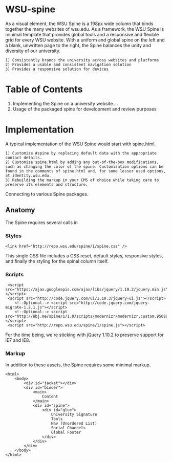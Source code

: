 WSU-spine
================================

As a visual element, the WSU Spine is a 198px wide column that binds together the many websites of wsu.edu. As a framework, the WSU Spine is minimal template that provides global tools and a responsive and flexible grid for every WSU website. With a uniform and global spine on the left and a blank, unwritten page to the right, the Spine balances the unity and diversity of our university.

	1) Consistently brands the university across websites and platforms
	2) Provides a usable and consistent navigation solution
	3) Provides a responsive solution for devices

	
Table of Contents
================================
1. Implementing the Spine on a university website
...
10. Usage of the packaged spine for development and review purposes


Implementation
================================
A typical implementation of the WSU Spine would start with spine.html.

	1) Customize #spine by replacing default data with the appropriate contact details.
	2) Customize spine.html by adding any out-of-the-box modifications, such as changing the color of the spine. Customization options can be found in the comments of spine.html and, for some lesser used options, at identity.wsu.edu.
	3) Rebuilding the markup in your CMS of choice while taking care to preserve its elements and structure.
	
Connecting to various Spine packages.

Anatomy
--------------------------------

The Spine requires several calls in <HEAD>
 
### Styles
 
 	<link href="http://repo.wsu.edu/spine/1/spine.css" />
 	
This single CSS file includes a CSS reset, default styles, responsive styles, and finally the styling for the spinal column itself.
 
### Scripts
 
	 <script src="https://ajax.googleapis.com/ajax/libs/jquery/1.10.2/jquery.min.js"></script>
	 <script src="http://code.jquery.com/ui/1.10.3/jquery-ui.js"></script>
	 	<!--Optional--> <script src="http://code.jquery.com/jquery-migrate-1.2.1.js"></script>
	 	<!--Optional--> <script src="http://nbj.me/spine/1/1.0/scripts/modernizr/modernizr.custom.95689.js"></script>
	 <script src="http://repo.wsu.edu/spine/1/spine.js"></script>
	 
For the time being, we're sticking with jQuery 1.10.2 to preserve support for IE7 and IE8.
	 

### Markup

In addition to these assets, the Spine requires some minimal markup.

	<html>
		<body>
			<div id="jacket"></div>
			<div id="binder">
				<main>
					Content
				</main>
				<div id="spine">
					<div id="glue">
						University Signature
						Tools
						Nav (Unordered List)
						Social Channels
						Global Footer
					</div>
				</div>
			</div>
		</body>
	</html>